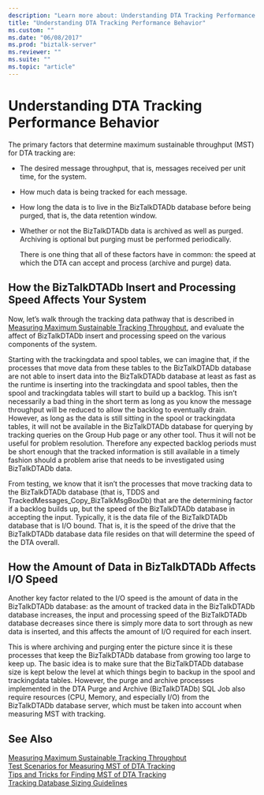 ```yaml
---
description: "Learn more about: Understanding DTA Tracking Performance Behavior"
title: "Understanding DTA Tracking Performance Behavior"
ms.custom: ""
ms.date: "06/08/2017"
ms.prod: "biztalk-server"
ms.reviewer: ""
ms.suite: ""
ms.topic: "article"
---
```

# Understanding DTA Tracking Performance Behavior
The primary factors that determine maximum sustainable throughput (MST) for DTA tracking are:  
  
- The desired message throughput, that is, messages received per unit time, for the system.  
  
- How much data is being tracked for each message.  
  
- How long the data is to live in the BizTalkDTADb database before being purged, that is, the data retention window.  
  
- Whether or not the BizTalkDTADb data is archived as well as purged. Archiving is optional but purging must be performed periodically.  
  
  There is one thing that all of these factors have in common: the speed at which the DTA can accept and process (archive and purge) data.  
  
## How the BizTalkDTADb Insert and Processing Speed Affects Your System  
 Now, let’s walk through the tracking data pathway that is described in [Measuring Maximum Sustainable Tracking Throughput](../core/measuring-maximum-sustainable-tracking-throughput.md), and evaluate the affect of BizTalkDTADb insert and processing speed on the various components of the system.  
  
 Starting with the trackingdata and spool tables, we can imagine that, if the processes that move data from these tables to the BizTalkDTADb database are not able to insert data into the BizTalkDTADb database at least as fast as the runtime is inserting into the trackingdata and spool tables, then the spool and trackingdata tables will start to build up a backlog. This isn’t necessarily a bad thing in the short term as long as you know the message throughput will be reduced to allow the backlog to eventually drain. However, as long as the data is still sitting in the spool or trackingdata tables, it will not be available in the BizTalkDTADb database for querying by tracking queries on the Group Hub page or any other tool.  Thus it will not be useful for problem resolution. Therefore any expected backlog periods must be short enough that the tracked information is still available in a timely fashion should a problem arise that needs to be investigated using BizTalkDTADb data.  
  
 From testing, we know that it isn’t the processes that move tracking data to the BizTalkDTADb database (that is, TDDS and TrackedMessages_Copy_BizTalkMsgBoxDb) that are the determining factor if a backlog builds up, but the speed of the BizTalkDTADb database in accepting the input. Typically, it is the data file of the BizTalkDTADb database that is I/O bound. That is, it is the speed of the drive that the BizTalkDTADb database data file resides on that will determine the speed of the DTA overall.  
  
## How the Amount of Data in BizTalkDTADb Affects I/O Speed  
 Another key factor related to the I/O speed is the amount of data in the BizTalkDTADb database: as the amount of tracked data in the BizTalkDTADb database increases, the input and processing speed of the BizTalkDTADb database decreases since there is simply more data to sort through as new data is inserted, and this affects the amount of I/O required for each insert.  
  
 This is where archiving and purging enter the picture since it is these processes that keep the BizTalkDTADb database from growing too large to keep up. The basic idea is to make sure that the BizTalkDTADb database size is kept below the level at which things begin to backup in the spool and trackingdata tables. However, the purge and archive processes implemented in the DTA Purge and Archive (BizTalkDTADb) SQL Job also require resources (CPU, Memory, and especially I/O) from the BizTalkDTADb database server, which must be taken into account when measuring MST with tracking.  
  
## See Also  
 [Measuring Maximum Sustainable Tracking Throughput](../core/measuring-maximum-sustainable-tracking-throughput.md)   
 [Test Scenarios for Measuring MST of DTA Tracking](../core/test-scenarios-for-measuring-mst-of-dta-tracking.md)   
 [Tips and Tricks for Finding MST of DTA Tracking](../core/tips-and-tricks-for-finding-mst-of-dta-tracking.md)   
 [Tracking Database Sizing Guidelines](../core/tracking-database-sizing-guidelines.md)
